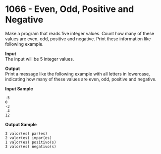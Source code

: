 # 1066 - Even, Odd, Positive and Negative

Make a program that reads five integer values. Count how many   of these values are even, odd, positive and negative. Print these information like following example.

**Input**<br>
The input will be 5 integer values.

**Output**<br>
Print a message like the following example with all letters in lowercase, indicating how many of these values ​​are even, odd, positive and negative.

**Input Sample**
```
-5
0
-3
-4
12
```

**Output Sample**
```
3 valor(es) par(es) 
2 valor(es) impar(es) 
1 valor(es) positivo(s)
3 valor(es) negativo(s)
```